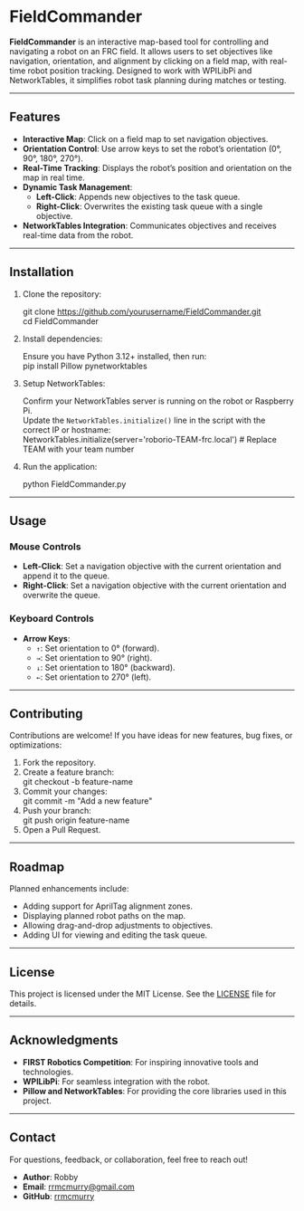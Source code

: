 # FieldCommander

**FieldCommander** is an interactive map-based tool for controlling and navigating a robot on an FRC field. It allows users to set objectives like navigation, orientation, and alignment by clicking on a field map, with real-time robot position tracking. Designed to work with WPILibPi and NetworkTables, it simplifies robot task planning during matches or testing.

---

## Features

- **Interactive Map**: Click on a field map to set navigation objectives.
- **Orientation Control**: Use arrow keys to set the robot’s orientation (0°, 90°, 180°, 270°).
- **Real-Time Tracking**: Displays the robot’s position and orientation on the map in real time.
- **Dynamic Task Management**:
  - **Left-Click**: Appends new objectives to the task queue.
  - **Right-Click**: Overwrites the existing task queue with a single objective.
- **NetworkTables Integration**: Communicates objectives and receives real-time data from the robot.

---

## Installation

1. Clone the repository:

   git clone https://github.com/yourusername/FieldCommander.git  
   cd FieldCommander

2. Install dependencies:

   Ensure you have Python 3.12+ installed, then run:  
   pip install Pillow pynetworktables

3. Setup NetworkTables:

   Confirm your NetworkTables server is running on the robot or Raspberry Pi.  
   Update the `NetworkTables.initialize()` line in the script with the correct IP or hostname:  
   NetworkTables.initialize(server='roborio-TEAM-frc.local')  # Replace TEAM with your team number

4. Run the application:

   python FieldCommander.py

---

## Usage

### Mouse Controls
- **Left-Click**: Set a navigation objective with the current orientation and append it to the queue.
- **Right-Click**: Set a navigation objective with the current orientation and overwrite the queue.

### Keyboard Controls
- **Arrow Keys**:
  - `↑`: Set orientation to 0° (forward).
  - `→`: Set orientation to 90° (right).
  - `↓`: Set orientation to 180° (backward).
  - `←`: Set orientation to 270° (left).

---

## Contributing

Contributions are welcome! If you have ideas for new features, bug fixes, or optimizations:  
1. Fork the repository.  
2. Create a feature branch:  
   git checkout -b feature-name  
3. Commit your changes:  
   git commit -m "Add a new feature"  
4. Push your branch:  
   git push origin feature-name  
5. Open a Pull Request.

---

## Roadmap

Planned enhancements include:
- Adding support for AprilTag alignment zones.
- Displaying planned robot paths on the map.
- Allowing drag-and-drop adjustments to objectives.
- Adding UI for viewing and editing the task queue.

---

## License

This project is licensed under the MIT License. See the [LICENSE](LICENSE) file for details.

---

## Acknowledgments

- **FIRST Robotics Competition**: For inspiring innovative tools and technologies.
- **WPILibPi**: For seamless integration with the robot.
- **Pillow and NetworkTables**: For providing the core libraries used in this project.

---

## Contact

For questions, feedback, or collaboration, feel free to reach out!

- **Author**: Robby  
- **Email**: rrmcmurry@gmail.com
- **GitHub**: [rrmcmurry](https://github.com/rrmcmurry)
